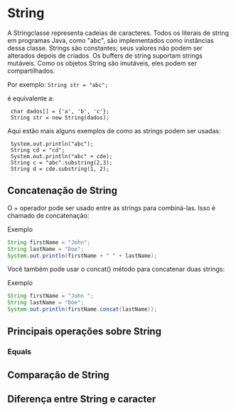 # String

A Stringclasse representa cadeias de caracteres. Todos os literais de string em programas Java, como "abc", são implementados 
como instâncias dessa classe.
Strings são constantes; seus valores não podem ser alterados depois de criados. Os buffers de string suportam strings mutáveis. 
Como os objetos String são imutáveis, eles podem ser compartilhados. 

Por exemplo:  ```String str = "abc";```
 
é equivalente a:

     char dados[] = {'a', 'b', 'c'};
     String str = new String(dados);
 
Aqui estão mais alguns exemplos de como as strings podem ser usadas:

     System.out.println("abc");
     String cd = "cd";
     System.out.println("abc" + cde);
     String c = "abc".substring(2,3);
     String d = cde.substring(1, 2);
## Concatenação de String
O + operador pode ser usado entre as strings para combiná-las. Isso é chamado de concatenação:

Exemplo
```java
String firstName = "John";
String lastName = "Doe";
System.out.println(firstName + " " + lastName);
```
Você também pode usar o concat() método para concatenar duas strings:

Exemplo
```java
String firstName = "John ";
String lastName = "Doe";
System.out.println(firstName.concat(lastName));
```
## Principais operações sobre String
### Equals

## Comparação de String
## Diferença entre String e caracter
